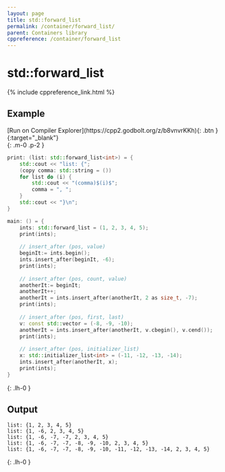 ```yaml
---
layout: page
title: std::forward_list
permalink: /container/forward_list/
parent: Containers library
cppreference: /container/forward_list
---
```

# std::forward_list

{% include cppreference_link.html %}

## Example

<div class="code-example" markdown="1">
[Run on Compiler Explorer](https://cpp2.godbolt.org/z/b8vnvrKKh){: .btn }{:target="_blank"}
</div>
{: .m-0 .p-2 }

```cpp
print: (list: std::forward_list<int>) = {
    std::cout << "list: {";
    (copy comma: std::string = ())
    for list do (i) {
        std::cout << "(comma)$(i)$";
        comma = ", ";
    }
    std::cout << "}\n";
}

main: () = {
    ints: std::forward_list = (1, 2, 3, 4, 5);
    print(ints);
 
    // insert_after (pos, value)
    beginIt:= ints.begin();
    ints.insert_after(beginIt, -6);
    print(ints);
 
    // insert_after (pos, count, value)
    anotherIt:= beginIt;
    anotherIt++;
    anotherIt = ints.insert_after(anotherIt, 2 as size_t, -7);
    print(ints);
 
    // insert_after (pos, first, last)
    v: const std::vector = (-8, -9, -10);
    anotherIt = ints.insert_after(anotherIt, v.cbegin(), v.cend());
    print(ints);
 
    // insert_after (pos, initializer_list)
    x: std::initializer_list<int> = (-11, -12, -13, -14);
    ints.insert_after(anotherIt, x);
    print(ints);
}
```
{: .lh-0 }

## Output

```
list: {1, 2, 3, 4, 5}
list: {1, -6, 2, 3, 4, 5}
list: {1, -6, -7, -7, 2, 3, 4, 5}
list: {1, -6, -7, -7, -8, -9, -10, 2, 3, 4, 5}
list: {1, -6, -7, -7, -8, -9, -10, -11, -12, -13, -14, 2, 3, 4, 5}
```
{: .lh-0 }
